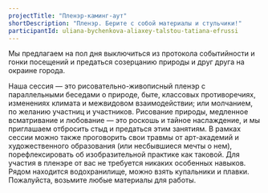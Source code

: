 ```yaml
---
projectTitle: "Пленэр-каминг-аут"
shortDescription: "Пленэр. Берите с собой материалы и стульчики!"
participantId: uliana-bychenkova-aliaxey-talstou-tatiana-efrussi
---
```


Мы предлагаем на пол дня выключиться из протокола событийности и гонки посещений и предаться созерцанию природы и друг друга на окраине города.

Наша сессия — это рисовательно-живописный пленэр с параллельными беседами о природе, быте, классовых противоречиях, изменениях климата и межвидовом взаимодействии; или молчанием, по желанию участниц и участников. Рисование природы, медленное всматривание и любование — это роскошь и тайное наслаждение, и мы приглашаем отбросить стыд и предаться этим занятиям. В рамках сессии можно также проговорить свои травмы от арт-академий и художественного образования (или несбывшиеся мечты о нем), порефлексировать об изобразительной практике как таковой. Для участия в пленэре от вас не требуется никаких особенных навыков. Рядом находится водохранилище, можно взять купальники и плавки. Пожалуйста, возьмите любые материалы для работы.
